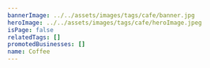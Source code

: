 ```yaml
---
bannerImage: ../../assets/images/tags/cafe/banner.jpg
heroImage: ../../assets/images/tags/cafe/heroImage.jpeg
isPage: false
relatedTags: []
promotedBusinesses: []
name: Coffee
---
```

